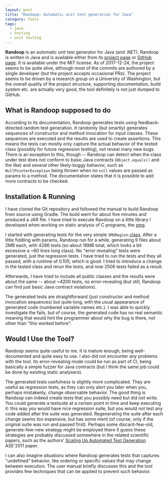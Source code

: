 ```yaml
---
layout: post
title: "Randoop: Automatic unit test generation for Java"
category: Tools
tags:
  - java
  - testing
  - unit testing
---
```


**Randoop** is an automatic unit test generator for Java (and .NET). Randoop is
written in Java and is available either from its [project
page](https://randoop.github.io/randoop/) or [GitHub
page](https://github.com/randoop/randoop). It is available under the MIT license. As of
2017-12-24, the project seems to be quite alive, although most of the commits are
authored by a single developer (but the project accepts occasional PRs). The project
seems to be driven by a research group on a University of Washington, but the overall
quality of the project structure, supporting documentation, build system etc. are
actually very good, the tool definitely is not just dumped to GitHub.

## What is Randoop supposed to do

According to its documentation, Randoop generates tests using feedback-directed random
test generation. It randomly (but smartly) generates sequences of constructor and method
invocation for input classes. These sequences are executed and the results are used to
create assertions. This means the tests can mostly only capture the actual behavior of
the tested class (possibly for future regression testing), not reveal many new bugs.
There is an exception to this, though -- Randoop can detect when the class under test
does not conform to basic Java contracts (`Object.equals()` and the like) and several
other likely-buggy behavior, such as `NullPointerException` being thrown when no `null`
values are passed as params to a method. The documentation states that it is possible to
add more contracts to be checked.

## Installation & Running

I have cloned the Git repository and followed the manual to build Randoop from source
using Gradle. The build went for about five minutes and produced a JAR file. I have tried
to execute Randoop on a little library I developed when working on static analysis of C
programs, the [smg](https://github.com/petr-muller/smg.git). 

I started with generating tests for the very simple `SMGRegion`
[class](https://github.com/petr-muller/smg/blob/master/src/main/java/cz/afri/smg/objects/SMGRegion.java).
After a little fiddling with params, Randoop run for a while, generating 9 files about
2MB each, with 4286 tests (so about 18MB total, which looks a bit excessive a ~60 lines
long class). No "error revealing" tests were generated, just the regression tests. I have
tried to run the tests and they all passed, with a runtime of 0.105, which is good. I
tried to introduce a change in the tested class and rerun the tests, and now 2506 tests
failed as a result.

Afterwards, I have tried to include all public classes and the results were about the
same -- about ~4200 tests, no error-revealing (but still, Randoop can find just basic
Java contract violations).

The generated tests are straightforward (just constructor and method invocation
sequences) but quite long, with the usual appearance of generated code (numbered variable
names etc.). I was able to quickly investigate the fails, but of course, the generated
code has no real semantic meaning that would hint the programmer about why the bug is
there, not other than "this worked before".

## Would I Use the Tool?

Randoop seems quite useful to me. It is mature enough, being well-documented and quite
easy to use. I also did not encounter any problems with the tool. Its error-revealing
mode could be run as part of CI, being basically a simple fuzzer for Java contracts (but
I think the same job could be done by existing static analysers). 

The generated tests usefulness is slightly more complicated. They are useful as
regression tests, as they can only alert you later when you, perhaps mistakenly, change
observable behavior. The good thing is Randoop can indeed create tests that you possibly
need but did not write. You could generate a testsuite at a certain point in time and keep
executing it: this way you would have nice regression suite, but you would not test any
code added after the suite was generated. Regenerating the suite after each change seems
too expensive, but has some merit (of course, only if the original suite was run and
passed first). Perhaps some discard-few-old, generate-few-new strategy might be employed
there (I guess these strategies are probably discussed somewhere in the related
scientific papers, such as the authors' [Scaling Up Automated Test
Generation](https://homes.cs.washington.edu/~mernst/pubs/maintainable-tests-ase2011.pdf)
ASE'2011 paper. 

I can also imagine situations where Randoop generates tests that captures "undefined"
behavior, like ordering or specific values that may change between execution. The user
manual briefly discusses this and the tool provides few techniques that can be applied to
prevent such behavior.
